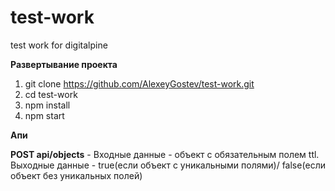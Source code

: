 # test-work
test work for digitalpine

**Развертывание проекта**
  1. git clone https://github.com/AlexeyGostev/test-work.git
  2. cd test-work
  3. npm install
  4. npm start
  
**Апи**

  **POST api/objects** - Входные данные - объект с обязательным полем ttl. Выходные данные - true(если объект с уникальными полями)/ false(если объект без уникальных полей) 
